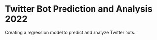 # Twitter Bot Prediction and Analysis 2022
 Creating a regression model to predict and analyze Twitter bots.
